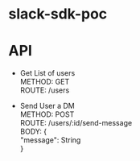# slack-sdk-poc

# API

- Get List of users <br />
METHOD: GET <br />
ROUTE: /users <br />

- Send User a DM <br />
METHOD: POST <br />
ROUTE: /users/:id/send-message <br />
BODY: { <br />
  "message": String <br />
} <br />

